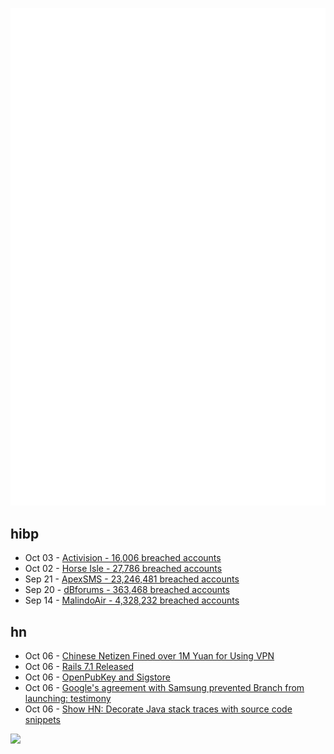 ![Metrics](https://raw.githubusercontent.com/phixion/phixion/master/metrics.svg)

## hibp

<!--
for https://github.com/phixion/phixion/blob/main/.github/workflows/feeds.yml
-->
<!--START_SECTION:haveibeenpwnd-->
- Oct 03 - [Activision - 16,006 breached accounts](https://haveibeenpwned.com/PwnedWebsites#Activision)
- Oct 02 - [Horse Isle - 27,786 breached accounts](https://haveibeenpwned.com/PwnedWebsites#HorseIsle)
- Sep 21 - [ApexSMS - 23,246,481 breached accounts](https://haveibeenpwned.com/PwnedWebsites#ApexSMS)
- Sep 20 - [dBforums - 363,468 breached accounts](https://haveibeenpwned.com/PwnedWebsites#dBforums)
- Sep 14 - [MalindoAir - 4,328,232 breached accounts](https://haveibeenpwned.com/PwnedWebsites#MalindoAir)
<!--END_SECTION:haveibeenpwnd-->

## hn

<!--
for https://github.com/phixion/phixion/blob/main/.github/workflows/feeds.yml
-->
<!--START_SECTION:hn-->
- Oct 06 - [Chinese Netizen Fined over 1M Yuan for Using VPN](https://here.news/post/93c46bbd-ea0d-48e2-bba6-135e58887f81/chinese-netizen-fined-over-1-million-yua)
- Oct 06 - [Rails 7.1 Released](https://github.com/rails/rails/releases/tag/v7.1.0)
- Oct 06 - [OpenPubKey and Sigstore](https://blog.sigstore.dev/openpubkey-and-sigstore/)
- Oct 06 - [Google's agreement with Samsung prevented Branch from launching: testimony](https://www.bigtechontrial.com/p/google-is-clearly-buying-its-way)
- Oct 06 - [Show HN: Decorate Java stack traces with source code snippets](https://github.com/laech/java-stacksrc)
<!--END_SECTION:hn-->

<!--
for https://yhype.me
-->
![](https://hit.yhype.me/github/profile?user_id=13013670)
